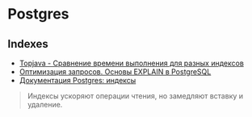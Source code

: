 # Postgres

## Indexes
* [Topjava - Сравнение времени выполнения для разных индексов](https://github.com/JavaWebinar/topjava/blob/doc/doc/meals_index.md)
* [Оптимизация запросов. Основы EXPLAIN в PostgreSQL](https://habr.com/ru/post/203320/)
* [Документация Postgres: индексы](https://postgrespro.ru/docs/postgresql/9.6/indexes.html)


> Индексы ускоряют операции чтения, но замедляют вставку и удаление.


